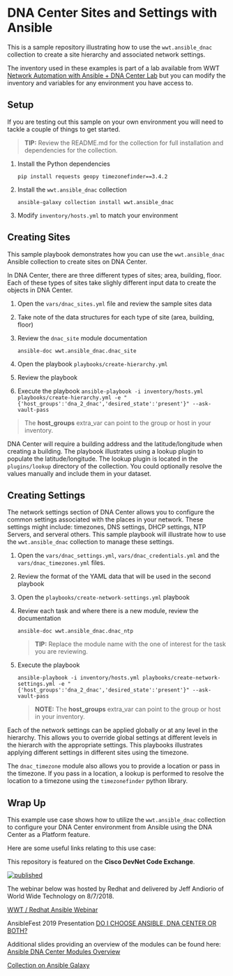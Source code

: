 # DNA Center Sites and Settings with Ansible

This is a sample repository illustrating how to use the `wwt.ansible_dnac` collection to create a site hierarchy and associated network settings.

The inventory used in these examples is part of a lab available from WWT [Network Automation with Ansible + DNA Center Lab](https://www.wwt.com/lab/network-automation-with-ansible-dna-center) but you can modify the inventory and variables for any environment you have access to.

## Setup

If you are testing out this sample on your own environment you will need to tackle a couple of things to get started.  

>  **TIP:** Review the README.md for the collection for full installation and dependencies for the collection.

1. Install the Python dependencies

   `pip install requests geopy timezonefinder==3.4.2`

2. Install the `wwt.ansible_dnac` collection

   `ansible-galaxy collection install wwt.ansible_dnac`

3. Modify `inventory/hosts.yml` to match your environment

## Creating Sites

This sample playbook demonstrates how you can use the `wwt.ansible_dnac` Ansible collection to create sites on DNA Center.

In DNA Center, there are three different types of sites; area, building, floor.  Each of these types of sites take slighly different input data to create the objects in DNA Center.  

1. Open the `vars/dnac_sites.yml` file and review the sample sites data

2. Take note of the data structures for each type of site (area, building, floor)

3. Review the `dnac_site` module documentation 

   `ansible-doc wwt.ansible_dnac.dnac_site`

4. Open the playbook `playbooks/create-hierarchy.yml` 

5. Review the playbook

6. Execute the playbook `ansible-playbook -i inventory/hosts.yml playbooks/create-hierarchy.yml -e "{'host_groups':'dna_2_dnac','desired_state':'present'}" --ask-vault-pass`

> The **host_groups** extra_var can point to the group or host in your inventory.

DNA Center will require a building address and the latitude/longitude when creating a building.  The playbook illustrates using a lookup plugin to populate the latitude/longitude.  The lookup plugin is located in the `plugins/lookup` directory of the collection.  You could optionally resolve the values manually and include them in your dataset. 

## Creating Settings

The network settings section of DNA Center allows you to configure the common settings associated with the places in your network.  These settings might include: timezones, DNS settings, DHCP settings, NTP Servers, and serveral others.  This sample playbook will illustrate how to use the `wwt.ansible_dnac` collection to manage these settings.  

1. Open the `vars/dnac_settings.yml`, `vars/dnac_credentials.yml` and the `vars/dnac_timezones.yml` files.  

2. Review the format of the YAML data that will be used in the second playbook

3. Open the `playbooks/create-network-settings.yml` playbook

4. Review each task and where there is a new module, review the documentation

   `ansible-doc wwt.ansible_dnac.dnac_ntp` 

   > **TIP:**  Replace the module name with the one of interest for the task you are reviewing.

5. Execute the playbook

   `ansible-playbook -i inventory/hosts.yml playbooks/create-network-settings.yml -e "{'host_groups':'dna_2_dnac','desired_state':'present'}" --ask-vault-pass`

   >  **NOTE:** The **host_groups** extra_var can point to the group or host in your inventory.

Each of the network settings can be applied globally or at any level in the hierarchy.  This allows you to override global settings at different levels in the hierarch with the appropriate settings.  This playbooks illustrates applying different settings in different sites using the timezone.  

The `dnac_timezone` module also allows you to provide a location or pass in the timezone.  If you pass in a location, a lookup is performed to resolve the location to a timezone using the `timezonefinder` python library. 

## Wrap Up

This example use case shows how to utilize the `wwt.ansible_dnac` collection to configure your DNA Center environment from Ansible using the DNA Center as a Platform feature.  

Here are some useful links relating to this use case: 

This repository is featured on the **Cisco DevNet Code Exchange**.

[![published](https://static.production.devnetcloud.com/codeexchange/assets/images/devnet-published.svg)](https://developer.cisco.com/codeexchange/github/repo/jandiorio/ansible-dnac-modules)

The webinar below was hosted by Redhat and delivered by Jeff Andiorio of World Wide Technology on 8/7/2018.

[WWT / Redhat Ansible Webinar](https://www.ansible.com/resources/webinars-training/lab-automation-by-wwt-with-ansible-tower-and-cisco-dna-center)

AnsibleFest 2019 Presentation
[DO I CHOOSE ANSIBLE, DNA CENTER OR BOTH?](https://www.ansible.com/do-i-choose-ansible-dna-center-or-both)

Additional slides providing an overview of the modules can be found here:  [Ansible DNA Center Modules Overview](https://www.slideshare.net/secret/1l5xe5ORzTN3Uv)

[Collection on Ansible Galaxy](https://galaxy.ansible.com/wwt/ansible_dnac)

